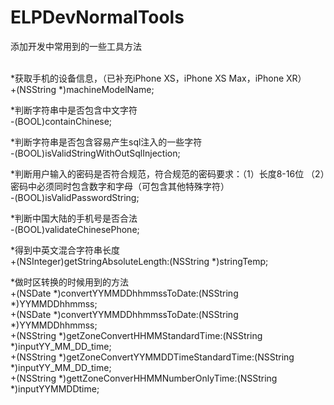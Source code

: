 # ELPDevNormalTools
添加开发中常用到的一些工具方法<br/><br/>

*获取手机的设备信息，（已补充iPhone XS，iPhone XS Max，iPhone XR）<br/>
+(NSString *)machineModelName;

*判断字符串中是否包含中文字符<br/>
-(BOOL)containChinese;

*判断字符串是否包含容易产生sql注入的一些字符<br/>
-(BOOL)isValidStringWithOutSqlInjection;

*判断用户输入的密码是否符合规范，符合规范的密码要求：（1）长度8-16位 （2）密码中必须同时包含数字和字母（可包含其他特殊字符）<br/>
-(BOOL)isValidPasswordString;

*判断中国大陆的手机号是否合法<br/>
-(BOOL)validateChinesePhone;

*得到中英文混合字符串长度<br/>
+(NSInteger)getStringAbsoluteLength:(NSString *)stringTemp;

*做时区转换的时候用到的方法<br/>
+(NSDate *)convertYYMMDDhhmmssToDate:(NSString *)YYMMDDhhmmss;<br/>
+(NSDate *)convertYYMMDDhhmmssToDate:(NSString *)YYMMDDhhmmss;<br/>
+(NSString *)getZoneConvertHHMMStandardTime:(NSString *)inputYY_MM_DD_time;<br/>
+(NSString *)getZoneConvertYYMMDDTimeStandardTime:(NSString *)inputYY_MM_DD_time;<br/>
+(NSString *)gettZoneConverHHMMNumberOnlyTime:(NSString *)inputYYMMDDtime;<br/>
